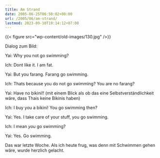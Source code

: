 ```yaml
---
title: Am Strand
date: 2005-06-25T06:50:02+00:00
url: /2005/06/am-strand/
lastmod: 2023-09-10T19:14:12+07:00
---
```

{{< figure src="wp-content/old-images/130.jpg" />}}

Dialog zum Bild:

Yai: Why you not go swimming?

Ich: Dont like it. I am fat.

Yai: But you farang. Farang go swimming.

Ich: Thats because you do not go swimming? You are no farang?

Yai: Have no bikini!! (mit einem Blick als ob das eine Selbstverständlichkeit wäre, dass Thais keine Bikinis haben)

Ich: I buy you a bikini! You go swimming then?

Yai: Yes. I take care of your stuff, you go swimming.

Ich: I mean _you_ go swimming?

Yai: Yes. Go swimming.

Das war letzte Woche. Als ich heute frug, was denn mit Schwimmen gehen wäre, wurde herzlich gelacht.
